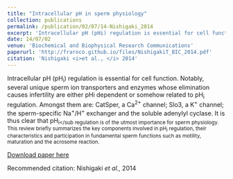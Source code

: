 ```yaml
---
title: "Intracellular pH in sperm physiology"
collection: publications
permalink: /publication/02/07/14-Nishigaki_2014
excerpt: 'Intracellular pH (pHi) regulation is essential for cell function. Notably, several unique sperm ion transporters and enzymes whose elimination causes infertility are either pHi dependent or somehow related to pHi regulation. Amongst them are: CatSper, a Ca 2+ channel; Slo3, a K + channel; the sperm-specific Na+/H+ exchanger and the soluble adenylyl cyclase. It is thus clear that pHi regulation is of the utmost importance for sperm physiology. This review briefly summarizes the key components involved in pHi regulation, their characteristics and participation in fundamental sperm functions such as motility, maturation and the acrosome reaction.'
date: 14/07/02
venue: 'Biochemical and Biophysical Research Communications'
paperurl: 'http://fraroco.github.io/files/NishigakiT_BIC_2014.pdf'
citation: 'Nishigaki <i>et al., </i> 2014'
---
```

Intracellular pH (pH<sub>i</sub>) regulation is essential for cell function. Notably, several unique sperm ion transporters and enzymes whose elimination causes infertility are either pHi dependent or somehow related to pH<sub>i</sub> regulation. Amongst them are: CatSper, a Ca<sup>2+</sup> channel; Slo3, a K<sup>+</sup> channel; the sperm-specific Na<sup>+</sup>/H<sup>+</sup> exchanger and the soluble adenylyl cyclase. It is thus clear that pH<sub>i</sub regulation is of the utmost importance for sperm physiology. This review briefly summarizes the key components involved in pH<sub>i</sub> regulation, their characteristics and participation in fundamental sperm functions such as motility, maturation and the acrosome reaction.

[Download paper here](http://fraroco.github.io/files/NishigakiT_BIC_2014.pdf)

Recommended citation: Nishigaki <i>et al., </i> 2014
